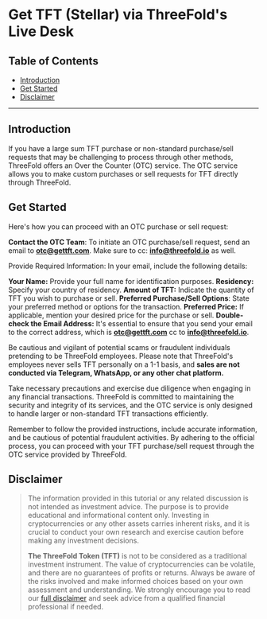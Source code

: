 <h1> Get TFT (Stellar) via ThreeFold's Live Desk </h1>

<h2> Table of Contents </h2>

- [Introduction](#introduction)
- [Get Started](#get-started)
- [Disclaimer](#disclaimer)

***

## Introduction

If you have a large sum TFT purchase or non-standard purchase/sell requests that may be challenging to process through other methods, ThreeFold offers an Over the Counter (OTC) service. The OTC service allows you to make custom purchases or sell requests for TFT directly through ThreeFold.

## Get Started

Here's how you can proceed with an OTC purchase or sell request:

**Contact the OTC Team**: To initiate an OTC purchase/sell request, send an email to **otc@gettft.com**. Make sure to cc:  **info@threefold.io** as well.

Provide Required Information: In your email, include the following details:

**Your Name:** Provide your full name for identification purposes.
**Residency:** Specify your country of residency.
**Amount of TFT:** Indicate the quantity of TFT you wish to purchase or sell.
**Preferred Purchase/Sell Options**: State your preferred method or options for the transaction.
**Preferred Price:** If applicable, mention your desired price for the purchase or sell.
**Double-check the Email Address:** It's essential to ensure that you send your email to the correct address, which is **otc@gettft.com** cc to **info@threefold.io**. 

Be cautious and vigilant of potential scams or fraudulent individuals pretending to be ThreeFold employees. Please note that ThreeFold's employees never sells TFT personally on a 1-1 basis, and **sales are not conducted via Telegram, WhatsApp, or any other chat platform.**

Take necessary precautions and exercise due diligence when engaging in any financial transactions. ThreeFold is committed to maintaining the security and integrity of its services, and the OTC service is only designed to handle larger or non-standard TFT transactions efficiently.

Remember to follow the provided instructions, include accurate information, and be cautious of potential fraudulent activities. By adhering to the official process, you can proceed with your TFT purchase/sell request through the OTC service provided by ThreeFold.

## Disclaimer

> The information provided in this tutorial or any related discussion is not intended as investment advice. The purpose is to provide educational and informational content only. Investing in cryptocurrencies or any other assets carries inherent risks, and it is crucial to conduct your own research and exercise caution before making any investment decisions. 
> 
> **The ThreeFold Token (TFT)** is not to be considered as a traditional investment instrument. The value of cryptocurrencies can be volatile, and there are no guarantees of profits or returns. Always be aware of the risks involved and make informed choices based on your own assessment and understanding. We strongly encourage you to read our [full disclaimer](https://library.threefold.me/info/legal/#/legal__disclaimer) and seek advice from a qualified financial professional if needed.